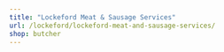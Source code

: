 ```yaml
---
title: "Lockeford Meat & Sausage Services"
url: /lockeford/lockeford-meat-and-sausage-services/
shop: butcher
---
```


